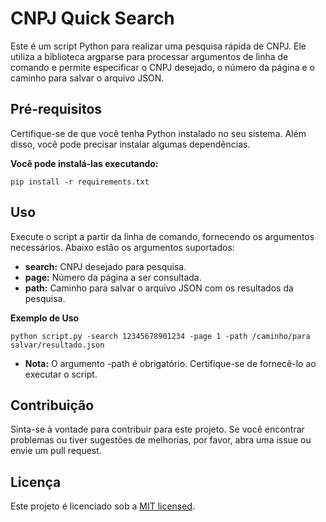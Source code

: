 
# CNPJ Quick Search

Este é um script Python para realizar uma pesquisa rápida de CNPJ. Ele utiliza a biblioteca argparse para processar argumentos de linha de comando e permite especificar o CNPJ desejado, o número da página e o caminho para salvar o arquivo JSON.

## Pré-requisitos
Certifique-se de que você tenha Python instalado no seu sistema. Além disso, você pode precisar instalar algumas dependências. 

**Você pode instalá-las executando:**

    pip install -r requirements.txt 

## Uso
Execute o script a partir da linha de comando, fornecendo os argumentos necessários. Abaixo estão os argumentos suportados:

- **search:** CNPJ desejado para pesquisa.
- **page:** Número da página a ser consultada.
- **path:** Caminho para salvar o arquivo JSON com os resultados da pesquisa.

**Exemplo de Uso**
    
    python script.py -search 12345678901234 -page 1 -path /caminho/para salvar/resultado.json

- **Nota:** O argumento -path é obrigatório. Certifique-se de fornecê-lo ao executar o script.

## Contribuição
Sinta-se à vontade para contribuir para este projeto. Se você encontrar problemas ou tiver sugestões de melhorias, por favor, abra uma issue ou envie um pull request.

## Licença
Este projeto é licenciado sob a [MIT licensed](./LICENSE).

